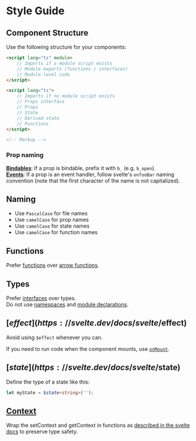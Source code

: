 # Style Guide

## Component Structure

Use the following structure for your components:

```html
<script lang="ts" module>
    // Imports if a module script exists
    // Module exports (functions / interfaces)
    // Module-level code
</script>

<script lang="ts">
    // Imports if no module script exists
    // Props interface
    // Props
    // State
    // Derived state
    // Functions
</script>

<!-- Markup -->
```

### Prop naming

[**Bindables**](https://svelte.dev/docs/svelte/$bindable): If a prop is bindable, prefix it with `b_` (e.g. `b_open`).  
[**Events**](https://svelte.dev/docs/svelte/basic-markup#Events): If a prop is an event handler, follow svelte's `onfooBar` naming convention (note that the first character of the name is not capitalized).

## Naming

- Use `PascalCase` for file names
- Use `camelCase` for prop names
- Use `camelCase` for state names
- Use `camelCase` for function names

## Functions

Prefer [functions](https://www.typescriptlang.org/docs/handbook/functions.html) over [arrow functions](https://developer.mozilla.org/en-US/docs/Web/JavaScript/Reference/Functions/Arrow_functions).

## Types

Prefer [interfaces](https://www.typescriptlang.org/docs/handbook/interfaces.html) over types.  
Do not use [namespaces](https://www.typescriptlang.org/docs/handbook/namespaces.html) and [module declarations](https://www.typescriptlang.org/docs/handbook/declaration-files/templates/module-d-ts.html).

## [$effect](https://svelte.dev/docs/svelte/$effect)

Avoid using `$effect` whenever you can.

If you need to run code when the component mounts, use [`onMount`](https://svelte.dev/docs/svelte/svelte#onMount).

## [$state](https://svelte.dev/docs/svelte/$state)

Define the type of a state like this:

```typescript
let myState = $state<string>('');
```

## [Context](https://svelte.dev/docs/svelte/context)

Wrap the setContext and getContext in functions as [described in the svelte docs](https://svelte.dev/docs/svelte/context#Type-safe-context) to preserve type safety.
